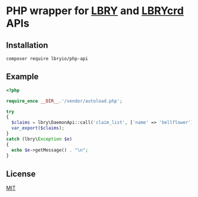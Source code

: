 # PHP wrapper for [LBRY](https://github.com/lbryio/lbry) and [LBRYcrd](https://github.com/lbryio/lbrycrd) APIs

## Installation

```
composer require lbryio/php-api
```

## Example

```php
<?php

require_once __DIR__.'/vendor/autoload.php';

try
{
  $claims = lbry\DaemonApi::call('claim_list', ['name' => 'bellflower']);
  var_export($claims);
}
catch (lbry\Exception $e)
{
  echo $e->getMessage() . "\n";
}
```

## License

[MIT](https://github.com/lbryio/php-api/blob/master/LICENSE)
